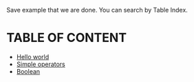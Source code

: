 Save example that we are done. You can search by Table Index.

# TABLE OF CONTENT 

 - [Hello world](example/hello_world.hs)
 - [Simple operators](example/simple_operator.hs)
 - [Boolean](example/boolean.hs)
